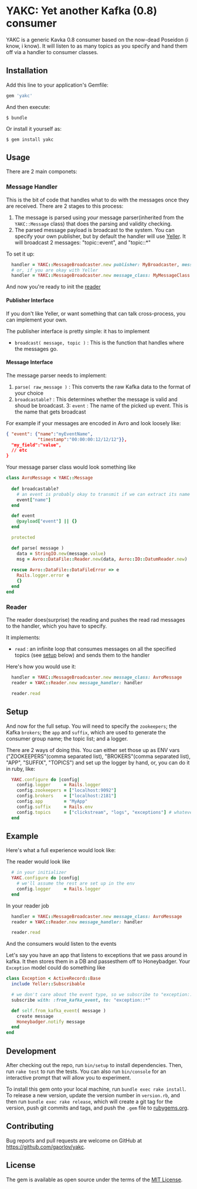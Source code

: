 # YAKC: Yet another Kafka (0.8) consumer

YAKC is a generic Kavka 0.8 consumer based on the now-dead Poseidon (i know, i know). It will listen to as many topics as you specify and hand them off via a handler to consumer classes.

## Installation

Add this line to your application's Gemfile:

```ruby
gem 'yakc'
```

And then execute:

    $ bundle

Or install it yourself as:

    $ gem install yakc

## Usage

There are 2 main componets:

### Message Handler

This is the bit of code that handles what to do with the messages once they are received. There are 2 stages to this process:

1. The message is parsed using *your* message parser(inherited from the `YAKC::Message` class) that does the parsing and validity checking. 
2. The parsed message payload is broadcast to the system. You can specify your own publisher, but by default the handler will use [Yeller](http://www.github.com/gaorlov/yeller). It will broadcast 2 messages: "topic::event", and "topic::*"

To set it up:

```ruby
  handler = YAKC::MessageBroadcaster.new publisher: MyBroadcaster, message_class: MyMessageClass
  # or, if you are okay with Yeller
  handler = YAKC::MessageBroadcaster.new message_class: MyMessageClass
```

And now you're ready to init the [reader](#reader)

#### Publisher Interface

If you don't like Yeller, or want something that can talk cross-process, you can implement your own.

The publisher interface is pretty simple: it has to implement
* `broadcast( message, topic )` : This is the function that handles where the messages go.
 
#### Message Interface

The message parser needs to implement:

1. `parse( raw_message )` : This converts the raw Kafka data to the format of your choice
2. `broadcastable?` : This determines whether the message is valid and shoud be broadcast.
3: `event` : The name of the picked up event. This is the name that gets broadcast 

For example if your messages are encoded in Avro and look loosely like:
```json
{ "event": {"name":"myEventName",
            "timestamp":"00:00:00:12/12/12"}},
  "my_field":"value",
  // etc
}
```

Your message parser class would look something like

```ruby
class AvroMessage < YAKC::Message
  
  def broadcastable?
    # an event is probably okay to transmit if we can extract its name
    event["name"]
  end

  def event
    @payload["event"] || {}
  end

  protected

  def parse( message )
    data = StringIO.new(message.value)
    msg = Avro::DataFile::Reader.new(data, Avro::IO::DatumReader.new)
    
  rescue Avro::DataFile::DataFileError => e
    Rails.logger.error e
    {}
  end
end

```


### Reader

The reader does(surprise) the reading and pushes the read rad messages to the handler, which you have to specify.

It implements:

* `read` : an infinite loop that consumes messages on all the specified topics (see [setup](#setup) below) and sends them to the handler

Here's how you would use it:

```ruby
  handler = YAKC::MessageBroadcaster.new message_class: AvroMessage
  reader = YAKC::Reader.new message_handler: handler

  reader.read
```

## Setup

And now for the full setup. You will need to specify the `zookeepers`; the Kafka `brokers`; the `app` and `suffix`, which are used to generate the consumer group name; the topic list; and a logger. 

There are 2 ways of doing this. You can either set those up as ENV vars ("ZOOKEEPERS"(comma separated list), "BROKERS"(comma separated list), "APP", "SUFFIX", "TOPICS") and set up the logger by hand, or, you can do it in ruby, like:

```ruby
  YAKC.configure do |config|
    config.logger     = Rails.logger
    config.zookeepers = ["localhost:9092"]
    config.brokers    = ["localhost:2181"]
    config.app        = "MyApp"
    config.suffix     = Rails.env
    config.topics     = ["clickstream", "logs", "exceptions"] # whatever you're listening for
  end
```

## Example

Here's what a full experience would look like:

The reader would look like
```ruby
  # in your initializer
  YAKC.configure do |config|
    # we'll assume the rest are set up in the env
    config.logger     = Rails.logger
  end
```

In your reader job

```ruby
  handler = YAKC::MessageBroadcaster.new message_class: AvroMessage
  reader = YAKC::Reader.new message_handler: handler

  reader.read
```

And the consumers would listen to the events

Let's say you have an app that listens to exceptions that we pass around in kafka. It then stores them in a DB and passesthem off to Honeybadger. Your `Exception` model could do something like

```ruby
class Exception < ActiveRecord::Base
  include Yeller::Subscribable

  # we don't care about the event type, so we subscribe to "exception::*"
  subscribe with: :from_kafka_event, to: "exception::*"

  def self.from_kafka_event( message )
    create message
    Honeybadger.notify message
  end
end
```

## Development

After checking out the repo, run `bin/setup` to install dependencies. Then, run `rake test` to run the tests. You can also run `bin/console` for an interactive prompt that will allow you to experiment.

To install this gem onto your local machine, run `bundle exec rake install`. To release a new version, update the version number in `version.rb`, and then run `bundle exec rake release`, which will create a git tag for the version, push git commits and tags, and push the `.gem` file to [rubygems.org](https://rubygems.org).

## Contributing

Bug reports and pull requests are welcome on GitHub at https://github.com/gaorlov/yakc.


## License

The gem is available as open source under the terms of the [MIT License](http://opensource.org/licenses/MIT).

